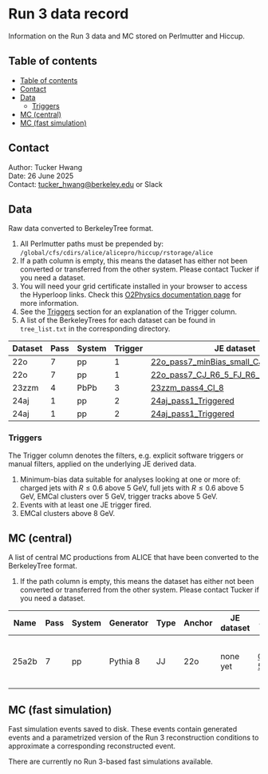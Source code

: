 # Run 3 data record

Information on the Run 3 data and MC stored on Perlmutter and Hiccup.

## Table of contents

- [Table of contents](#table-of-contents)
- [Contact](#contact)
- [Data](#data)
  - [Triggers](#triggers)
- [MC (central)](#mc-central)
- [MC (fast simulation)](#mc-fast-simulation)

## Contact

Author: Tucker Hwang  
Date: 26 June 2025  
Contact: [tucker_hwang@berkeley.edu](mailto:tucker_hwang@berkeley.edu) or Slack

## Data

Raw data converted to BerkeleyTree format.

1. All Perlmutter paths must be prepended by: `/global/cfs/cdirs/alice/alicepro/hiccup/rstorage/alice`
2. If a path column is empty, this means the dataset has either not been converted or transferred from the other system. Please contact Tucker if you need a dataset.
3. You will need your grid certificate installed in your browser to access the Hyperloop links. Check this [O2Physics documentation page](https://aliceo2group.github.io/analysis-framework/docs/gettingstarted/certificate.html) for more information.
4. See the [Triggers](#triggers) section for an explanation of the Trigger column.
5. A list of the BerkeleyTrees for each dataset can be found in `tree_list.txt` in the corresponding directory.

| Dataset | Pass | System | Trigger | JE dataset                                                                                       | Train                                                                   | Events  | Tracks  | Clusters | Perlmutter                                              | Hiccup | Notes |
|---------|------|--------|---------|--------------------------------------------------------------------------------------------------|-------------------------------------------------------------------------|---------|---------|----------|---------------------------------------------------------|--------|-------|
| 22o     | 7    | pp     | 1       | [22o_pass7_minBias_small_CJ5_FJ5_C5_TT5](https://alimonitor.cern.ch/hyperloop/view-dataset/1611) | [309453](https://alimonitor.cern.ch/hyperloop/train-run/309453/general) | &check; | &check; | &check;  | `run3/data/LHC22o_small/BerkeleyTrees`                  |        |       |
| 22o     | 7    | pp     | 1       | [22o_pass7_CJ_R6_5_FJ_R6_5_CL_5_TT_5](https://alimonitor.cern.ch/hyperloop/view-dataset/1745)    | [346364](https://alimonitor.cern.ch/hyperloop/train-run/346364/general) | &check; | &check; | &check;  | `run3/data/LHC22o/BerkeleyTrees`                        |        |       |
| 23zzm   | 4    | PbPb   | 3       | [23zzm_pass4_Cl_8](https://alimonitor.cern.ch/hyperloop/view-dataset/1301)                       | [304817](https://alimonitor.cern.ch/hyperloop/train-run/304817/general) | &check; | &check; | &check;  | `run3/data/LHC23zzm/BerkeleyTrees`                      |        |       |
| 24aj    | 1    | pp     | 2       | [24aj_pass1_Triggered](https://alimonitor.cern.ch/hyperloop/view-dataset/1288)                   | [263284](https://alimonitor.cern.ch/hyperloop/train-run/263284/general) | &check; | &check; | &check;  | `run3/data/LHC24aj/BerkeleyTrees`                       |        |       |
| 24aj    | 1    | pp     | 2       | [24aj_pass1_Triggered](https://alimonitor.cern.ch/hyperloop/view-dataset/1288)                   | [263284](https://alimonitor.cern.ch/hyperloop/train-run/263284/general) | &check; | &check; | &check;  | `AnalysisResults/BerkeleyTrees/LHC24aj_pass1_Triggered` |        |       |

### Triggers

The Trigger column denotes the filters, e.g. explicit software triggers or manual filters, applied on the underlying JE derived data.

1. Minimum-bias data suitable for analyses looking at one or more of: charged jets with $R \leq 0.6$ above 5 GeV, full jets with $R \leq 0.6$ above 5 GeV, EMCal clusters over 5 GeV, trigger tracks above 5 GeV.
2. Events with at least one JE trigger fired.
3. EMCal clusters above 8 GeV.

## MC (central)

A list of central MC productions from ALICE that have been converted to the BerkeleyTree format.

1. If the path column is empty, this means the dataset has either not been converted or transferred from the other system. Please contact Tucker if you need a dataset.

| Name  | Pass | System | Generator | Type | Anchor | JE dataset | JIRA                                               | Events | Tracks | Clusters | Perlmutter | Hiccup | Notes                                            |
|-------|------|--------|-----------|------|--------|------------|----------------------------------------------------|--------|--------|----------|------------|--------|--------------------------------------------------|
| 25a2b | 7    | pp     | Pythia 8  | JJ   | 22o    | none yet   | [O2-5654](https://its.cern.ch/jira/browse/O2-5654) |        |        |          |            |        | continuous weighting with oversampling, MB gap 5 |

## MC (fast simulation)

Fast simulation events saved to disk. These events contain generated events and a parametrized version of the Run 3 reconstruction conditions to approximate a corresponding reconstructed event.

There are currently no Run 3-based fast simulations available.
